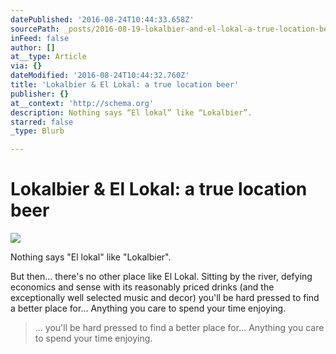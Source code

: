```yaml
---
datePublished: '2016-08-24T10:44:33.658Z'
sourcePath: _posts/2016-08-19-lokalbier-and-el-lokal-a-true-location-beer.md
inFeed: false
author: []
at__type: Article
via: {}
dateModified: '2016-08-24T10:44:32.760Z'
title: 'Lokalbier & El Lokal: a true location beer'
publisher: {}
at__context: 'http://schema.org'
description: Nothing says “El lokal” like “Lokalbier”.
starred: false
_type: Blurb

---
```

# Lokalbier & El Lokal: a true location beer
![](https://s3-us-west-2.amazonaws.com/the-grid-img/p/d4697ef7fc801325c5963bfbc42f2b08509af274.jpg)

Nothing says "El lokal" like "Lokalbier".

But then... there's no other place like El Lokal. Sitting by the river, defying economics and sense with its reasonably priced drinks (and the exceptionally well selected music and decor) you'll be hard pressed to find a better place for... Anything you care to spend your time enjoying.

> ... you'll be hard pressed to find a better place for... Anything you care to spend your time enjoying.